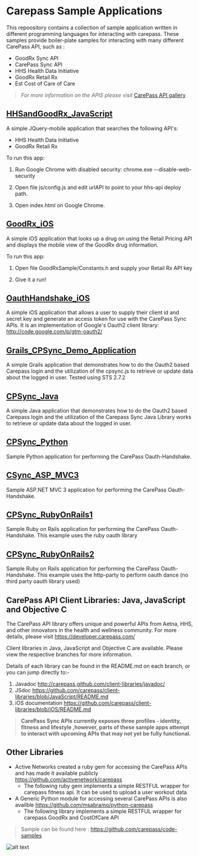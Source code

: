 Carepass Sample Applications 
===================
This repoository contains a collection of sample application written in different programming languages for interacting with carepass. 
These samples provide boiler-plate samples for interacting with many different CarePass API, such as :
+ GoodRx Sync API
+ CarePass Sync API 
+ HHS Health Data Initiative
+ GoodRx Retail Rx
+ Est Cost of Care of Care

> *For more information on the APIS please visit* [CarePass API gallery](https://developer.carepass.com/api_gallery)


[HHSandGoodRx_JavaScript](https://github.com/carepass/code-samples/tree/master/HHSandGoodRx_JavaScript)
------------------------
A simple JQuery-mobile application that searches the following API's:
- HHS Health Data Initiative
- GoodRx Retail Rx

To run this app:

1. Run Google Chrome with disabled security: chrome.exe --disable-web-security

2. Open file js/config.js and edit urlAPI to point to your hhs-api deploy path.

3. Open index.html on Google Chrome.

[GoodRx_iOS](https://github.com/carepass/code-samples/tree/master/GoodRx_iOS)
-----------
A simple iOS application that looks up a drug on using the Retail Pricing API and displays the mobile view of the GoodRx drug information.

To run this app:

1. Open file GoodRxSample/Constants.h and supply your Retail Rx API key

2. Give it a run!

[OauthHandshake_iOS](https://github.com/carepass/code-samples/tree/master/OauthHandshake_iOS)
-------------------
A simple iOS application that allows a user to supply their client id and secret key and generate an access token for use with the CarePass Sync APIs. It is an implementation of Google's Oauth2 client library: http://code.google.com/p/gtm-oauth2/

[Grails_CPSync_Demo_Application](https://github.com/carepass/code-samples/tree/master/Grails_CPSync)
-------------------
A simple Grails application that demonstrates how to do the Oauth2 based Carepass login and the utilization of the cpsync.js to retrieve or update data about the logged in user.
Tested using STS 2.7.2


[CPSync_Java](https://github.com/carepass/code-samples/tree/master/CPSync_Java)
-------------------
A simple Java application that demonstrates how to do the Oauth2 based Carepass login and the utilization of the Carepass Sync Java Library works to retrieve or update data about the logged in user.

[CPSync_Python](https://github.com/carepass/code-samples/tree/master/CPSync_Python)
--------------------
Sample Python application for performing the CarePass Oauth-Handshake.

[CSync_ASP_MVC3](https://github.com/carepass/code-samples/tree/master/CSync_ASP_MVC3)
--------------------
Sample ASP.NET MVC 3 application for performing the CarePass Oauth-Handshake.

[CPSync_RubyOnRails1](https://github.com/carepass/code-samples/tree/master/CPSync_RubyOnRails1)
---------------------
Sample Ruby on Rails application for performing the CarePass Oauth-Handshake. This example uses the ruby oauth library

[CPSync_RubyOnRails2](https://github.com/carepass/code-samples/tree/master/CPSync_RubyOnRails2)
---------------------
Sample Ruby on Rails application for performing the CarePass Oauth-Handshake. This example uses the http-party to perform oauth dance (no third party oauth library used)


CarePass API Client Libraries: Java, JavaScript and Objective C
---------------------------------------------------------------
The CarePass API library offers unique and powerful APIs from Aetna, HHS, and other innovators in the health and wellness community. For more details, please visit <https://developer.carepass.com/>

Client libraries in Java, JavaScript and Objective C are available. Please view the respective branches for more information.

Details of each  library can be found in the README.md on each branch, or you can jump directly to:-

1. Javadoc <http://carepass.github.com/client-libraries/javadoc/>
2. JSdoc <https://github.com/carepass/client-libraries/blob/JavaScript/README.md>
3. iOS documentation <https://github.com/carepass/client-libraries/blob/iOS/README.md>

> **CarePass Sync APIs currently exposes three profiles - identity, fitness and lifestyle ,however, parts of these sample apps attempt to interact with upcoming APIs that may not yet be fully functional.**


Other Libraries 
---------------------------------------------------------------
+ Active Networks created a ruby gem for accessing the CarePass APIs and has made it available publicly https://github.com/activenetwork/carepass
	+ The following ruby gem implements a simple RESTFUL wrapper for carepass fitness api. It can be used to upload a user workout data
+ A Generic Python module for accessing several CarePass APIs is also availble https://github.com/msabramo/python-carepass
	+ The following library implements a simple RESTFUL wrapper for carepass GoodRx and CostOfCare API

> Sample can be found here : https://github.com/carepass/code-samples


![alt text](https://www.carepass.com/carepass/resources/images/registered_cp_logo.png "CarePass Logo")

